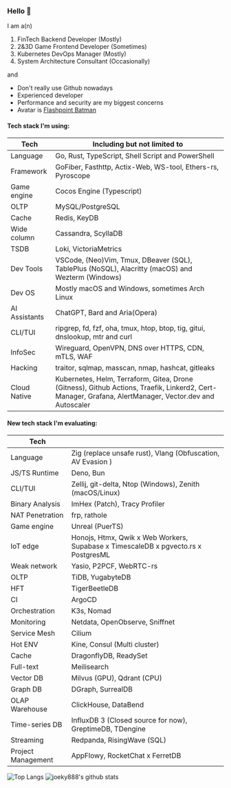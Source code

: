 ### Hello 👋

I am a(n)

1. FinTech Backend Developer (Mostly)
2. 2&3D Game Frontend Developer (Sometimes)
3. Kubernetes DevOps Manager (Mostly)
4. System Architecture Consultant (Occasionally)

and

* Don't really use Github nowadays
* Experienced developer
* Performance and security are my biggest concerns
* Avatar is [Flashpoint Batman](https://vsbattles.fandom.com/wiki/Batman_(Thomas_Wayne))

#### Tech stack I'm using:

| Tech          | Including but not limited to                                                                                                                           |
| ------------- | ------------------------------------------------------------------------------------------------------------------------------------------------------ |
| Language      | Go, Rust, TypeScript, Shell Script and PowerShell                                                                                                      |
| Framework     | GoFiber, Fasthttp, Actix-Web, WS-tool, Ethers-rs, Pyroscope                                                                                            |
| Game engine   | Cocos Engine (Typescript)                                                                                                                              |
| OLTP          | MySQL/PostgreSQL                                                                                                                                       |
| Cache         | Redis, KeyDB                                                                                                                                           |
| Wide column   | Cassandra, ScyllaDB                                                                                                                                    |
| TSDB          | Loki, VictoriaMetrics                                                                                                                                  |
| Dev Tools     | VSCode, (Neo)Vim, Tmux, DBeaver (SQL), TablePlus (NoSQL), Alacritty (macOS) and Wezterm (Windows)                                                      |
| Dev OS        | Mostly macOS and Windows, sometimes Arch Linux                                                                                                         |
| AI Assistants | ChatGPT, Bard and Aria(Opera)                                                                                                                          |
| CLI/TUI       | ripgrep, fd, fzf, oha, tmux, htop, btop, tig, gitui, dnslookup, mtr and curl                                                                           |
| InfoSec       | Wireguard, OpenVPN, DNS over HTTPS, CDN, mTLS, WAF                                                                                                     |
| Hacking       | traitor, sqlmap, masscan, nmap, hashcat, gitleaks                                                                                                      |
| Cloud Native  | Kubernetes, Helm, Terraform, Gitea, Drone (Gitness), Github Actions, Traefik, Linkerd2, Cert-Manager, Grafana, AlertManager, Vector.dev and Autoscaler |

#### New tech stack I'm evaluating:

| Tech               |                                                                                    |
| ------------------ | ---------------------------------------------------------------------------------- |
| Language           | Zig (replace unsafe rust), Vlang (Obfuscation, AV Evasion )                        |
| JS/TS Runtime      | Deno, Bun                                                                          |
| CLI/TUI            | Zellij, git-delta, Ntop (Windows), Zenith (macOS/Linux)                            |
| Binary Analysis    | ImHex (Patch), Tracy Profiler                                                      |
| NAT Penetration    | frp, rathole                                                                       |
| Game engine        | Unreal (PuerTS)                                                                    |
| IoT edge           | Honojs, Htmx, Qwik x Web Workers, Supabase x TimescaleDB x pgvecto.rs x PostgresML |
| Weak network       | Yasio, P2PCF, WebRTC-rs                                                            |
| OLTP               | TiDB, YugabyteDB                                                                   |
| HFT                | TigerBeetleDB                                                                      |
| CI                 | ArgoCD                                                                             |
| Orchestration      | K3s, Nomad                                                                         |
| Monitoring         | Netdata, OpenObserve, Sniffnet                                                     |
| Service Mesh       | Cilium                                                                             |
| Hot ENV            | Kine, Consul (Multi cluster)                                                       |
| Cache              | DragonflyDB, ReadySet                                                              |
| Full-text          | Meilisearch                                                                        |
| Vector DB          | Milvus (GPU), Qdrant (CPU)                                                         |
| Graph DB           | DGraph, SurrealDB                                                                  |
| OLAP Warehouse     | ClickHouse, DataBend                                                               |
| Time-series DB     | InfluxDB 3 (Closed source for now), GreptimeDB, TDengine                           |
| Streaming          | Redpanda, RisingWave (SQL)                                                         |
| Project Management | AppFlowy, RocketChat x FerretDB                                                    |

![Top Langs](https://github-readme-stats.vercel.app/api/top-langs/?username=joeky888&hide=html&theme=dark)
![joeky888's github stats](https://github-readme-stats.vercel.app/api?username=joeky888&show_icons=true&count_private=true&line_height=40&theme=synthwave)
